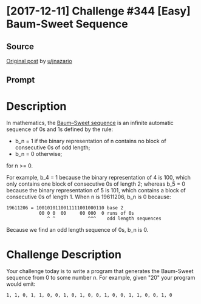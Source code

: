 # [2017-12-11] Challenge #344 [Easy] Baum-Sweet Sequence

## Source

[Original post](https://old.reddit.com/r/dailyprogrammer/comments/7j33iv/20171211_challenge_344_easy_baumsweet_sequence/) by [u/jnazario](https://old.reddit.com/user/jnazario)

## Prompt

# Description

In mathematics, the [Baum–Sweet sequence](https://en.wikipedia.org/wiki/Baum%E2%80%93Sweet_sequence) is an infinite automatic sequence of 0s and 1s defined by the rule:

* b_n = 1 if the binary representation of n contains no block of consecutive 0s of odd length;
* b_n = 0 otherwise;

for n >= 0.

For example, b_4 = 1 because the binary representation of 4 is 100, which only contains one block of consecutive 0s of length 2; whereas b_5 = 0 because the binary representation of 5 is 101, which contains a block of consecutive 0s of length 1. When n is 19611206, b_n is 0 because:

    19611206 = 1001010110011111001000110 base 2
                00 0 0  00     00 000  0 runs of 0s
                   ^ ^            ^^^    odd length sequences

Because we find an odd length sequence of 0s, b_n is 0.

# Challenge Description

Your challenge today is to write a program that generates the Baum-Sweet sequence from 0 to some number *n*. For example, given "20" your program would emit:

    1, 1, 0, 1, 1, 0, 0, 1, 0, 1, 0, 0, 1, 0, 0, 1, 1, 0, 0, 1, 0
